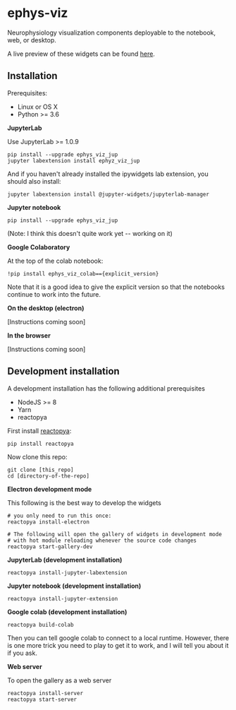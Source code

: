 # ephys-viz

Neurophysiology visualization components deployable to the notebook, web, or desktop.

A live preview of these widgets can be found [here](http://50.116.50.203:8080/).

## Installation

Prerequisites:

* Linux or OS X
* Python >= 3.6

**JupyterLab**

Use JupyterLab >= 1.0.9

```
pip install --upgrade ephys_viz_jup
jupyter labextension install ephyz_viz_jup
```

And if you haven't already installed the ipywidgets lab extension, you should also install:

```
jupyter labextension install @jupyter-widgets/jupyterlab-manager
```

**Jupyter notebook**

```
pip install --upgrade ephys_viz_jup
```

(Note: I think this doesn't quite work yet -- working on it)

**Google Colaboratory**

At the top of the colab notebook:

```
!pip install ephys_viz_colab=={explicit_version}
```

Note that it is a good idea to give the explicit version so that the notebooks continue to work into the future.

**On the desktop (electron)**

[Instructions coming soon]

**In the browser**

[Instructions coming soon]

## Development installation

A development installation has the following additional prerequisites

* NodeJS >= 8
* Yarn
* reactopya

First install [reactopya](https://github.com/flatironinstitute/reactopya):

```
pip install reactopya
```

Now clone this repo:

```
git clone [this_repo]
cd [directory-of-the-repo]
```

**Electron development mode**

This following is the best way to develop the widgets

```
# you only need to run this once:
reactopya install-electron

# The following will open the gallery of widgets in development mode
# with hot module reloading whenever the source code changes
reactopya start-gallery-dev
```

**JupyterLab (development installation)**

```
reactopya install-jupyter-labextension
```

**Jupyter notebook (development installation)**

```
reactopya install-jupyter-extension
```

**Google colab (development installation)**

```
reactopya build-colab
```

Then you can tell google colab to connect to a local runtime. However, there is one more trick you need to play to get it to work, and I will tell you about it if you ask.

**Web server**

To open the gallery as a web server

```
reactopya install-server
reactopya start-server
```
